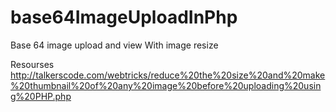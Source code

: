 # base64ImageUploadInPhp
Base 64 image upload and view  With image resize 


Resourses 
http://talkerscode.com/webtricks/reduce%20the%20size%20and%20make%20thumbnail%20of%20any%20image%20before%20uploading%20using%20PHP.php
